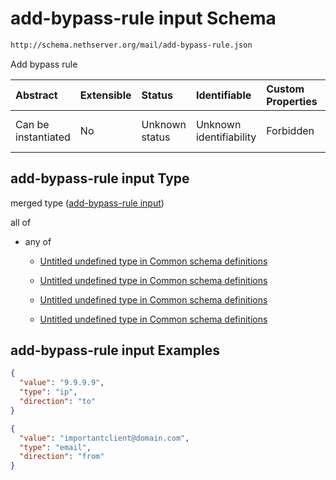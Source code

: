# add-bypass-rule input Schema

```txt
http://schema.nethserver.org/mail/add-bypass-rule.json
```

Add bypass rule

| Abstract            | Extensible | Status         | Identifiable            | Custom Properties | Additional Properties | Access Restrictions | Defined In                                                               |
| :------------------ | :--------- | :------------- | :---------------------- | :---------------- | :-------------------- | :------------------ | :----------------------------------------------------------------------- |
| Can be instantiated | No         | Unknown status | Unknown identifiability | Forbidden         | Allowed               | none                | [add-bypass-rule.json](mail/add-bypass-rule.json "open original schema") |

## add-bypass-rule input Type

merged type ([add-bypass-rule input](add-bypass-rule.md))

all of

* any of

  * [Untitled undefined type in Common schema definitions](mail-defs-bypass-rule-anyof-0.md "check type definition")

  * [Untitled undefined type in Common schema definitions](mail-defs-bypass-rule-anyof-1.md "check type definition")

  * [Untitled undefined type in Common schema definitions](mail-defs-bypass-rule-anyof-2.md "check type definition")

  * [Untitled undefined type in Common schema definitions](mail-defs-bypass-rule-anyof-3.md "check type definition")

## add-bypass-rule input Examples

```json
{
  "value": "9.9.9.9",
  "type": "ip",
  "direction": "to"
}
```

```json
{
  "value": "importantclient@domain.com",
  "type": "email",
  "direction": "from"
}
```
